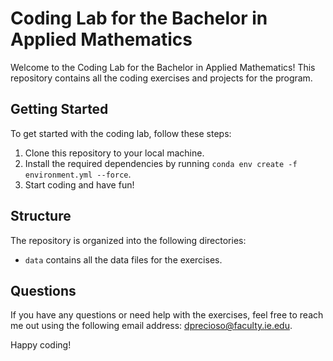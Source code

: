 # Coding Lab for the Bachelor in Applied Mathematics

Welcome to the Coding Lab for the Bachelor in Applied Mathematics! This repository contains all the coding exercises and projects for the program.

## Getting Started

To get started with the coding lab, follow these steps:

1. Clone this repository to your local machine.
2. Install the required dependencies by running `conda env create -f environment.yml --force`.
3. Start coding and have fun!

## Structure

The repository is organized into the following directories:

- `data` contains all the data files for the exercises.

## Questions

If you have any questions or need help with the exercises, feel free to reach me out using the following email address: [dprecioso@faculty.ie.edu](mailto:dprecioso@faculty.ie.edu).

Happy coding!
